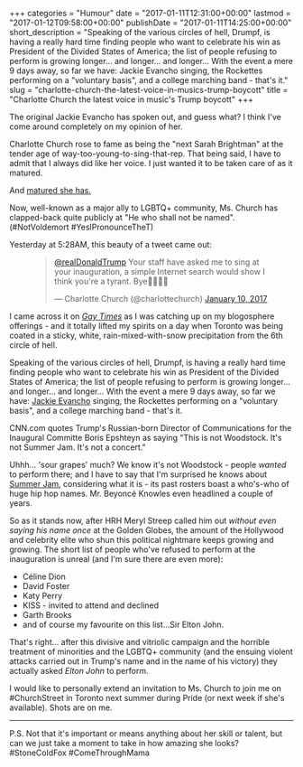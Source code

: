 +++
categories = "Humour"
date = "2017-01-11T12:31:00+00:00"
lastmod = "2017-01-12T09:58:00+00:00"
publishDate = "2017-01-11T14:25:00+00:00"
short_description = "Speaking of the various circles of hell, Drumpf, is having a really hard time finding people who want to celebrate his win as President of the Divided States of America; the list of people refusing to perform is growing longer... and longer... and longer... With the event a mere 9 days away, so far we have: Jackie Evancho singing, the Rockettes performing on a \"voluntary basis\", and a college marching band - that's it."
slug = "charlotte-church-the-latest-voice-in-musics-trump-boycott"
title = "Charlotte Church the latest voice in music&#039;s Trump boycott"
+++

The original Jackie Evancho has spoken out, and guess what? I think I've come around completely on my opinion of her. 

Charlotte Church rose to fame as being the "next Sarah Brightman" at the tender age of way-too-young-to-sing-that-rep. That being said, I have to admit that I always did like her voice. I just wanted it to be taken care of as it matured. 

And [matured she has.](http://charlottechurchmusic.com/)

Now, well-known as a major ally to LGBTQ+ community, Ms. Church has clapped-back quite publicly at "He who shall not be named". (#NotVoldemort #YesIPronounceTheT)

Yesterday at 5:28AM, this beauty of a tweet came out: 

<figure data-type="image">
<blockquote class="twitter-tweet" data-lang="en"><p lang="en" dir="ltr"><a href="https://twitter.com/realDonaldTrump">@realDonaldTrump</a> Your staff have asked me to sing at your inauguration, a simple Internet search would show I think you&#39;re a tyrant. Bye💩💩💩💩</p>&mdash; Charlotte Church (@charlottechurch) <a href="https://twitter.com/charlottechurch/status/818766435703025664">January 10, 2017</a></blockquote>
<script async src="//platform.twitter.com/widgets.js" charset="utf-8"></script>
</figure>

I came across it on [*Gay Times*](www.gaytimes.co.uk) as I was catching up on my blogosphere offerings - and it totally lifted my spirits on a day when Toronto was being coated in a sticky, white, rain-mixed-with-snow precipitation from the 6th circle of hell.

Speaking of the various circles of hell, Drumpf, is having a really hard time finding people who want to celebrate his win as President of the Divided States of America; the list of people refusing to perform is growing longer... and longer... and longer... With the event a mere 9 days away, so far we have: [Jackie Evancho](/bocelli-evancho-trump/) singing, the Rockettes performing on a "voluntary basis", and a college marching band - that's it. 

CNN.com quotes Trump's Russian-born Director of Communications for the Inaugural Committe Boris Epshteyn as saying "This is not Woodstock. It's not Summer Jam. It's not a concert." 

Uhhh... 'sour grapes' much? We know it's not Woodstock - people *wanted* to perform there; and I have to say that I'm surprised he knows about [Summer Jam](https://en.wikipedia.org/wiki/Summer_Jam), considering what it is - its past rosters boast a who's-who of huge hip hop names. Mr. Beyoncé Knowles even headlined a couple of years. 

So as it stands now, after HRH Meryl Streep called him out *without even saying his name once* at the Golden Globes, the amount of the Hollywood and celebrity elite who shun this political nightmare keeps growing and growing. The short list of people who've refused to perform at the inauguration is unreal (and I'm sure there are even more): 

<ul class="nospace">

<li>Céline Dion
<li>David Foster
<li>Katy Perry
<li>KISS - invited to attend and declined
<li>Garth Brooks
<li>and of course my favourite on this list...Sir Elton John. 

</ul>

That's right... after this divisive and vitriolic campaign and the horrible treatment of minorities and the LGBTQ+ community (and the ensuing violent attacks carried out in Trump's name and in the name of his victory) they actually asked *Elton John* to perform. 

I would like to personally extend an invitation to Ms. Church to join me on #ChurchStreet in Toronto next summer during Pride (or next week if she's available). Shots are on me.
***
P.S. Not that it's important or means anything about her skill or talent, but can we just take a moment to take in how amazing she looks? #StoneColdFox #ComeThroughMama
